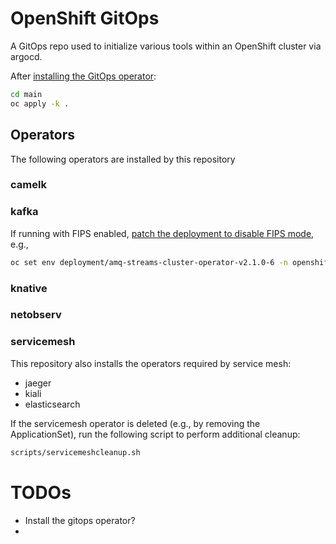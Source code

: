 # OpenShift GitOps

A GitOps repo used to initialize various tools within an OpenShift cluster via argocd.

After [installing the GitOps operator](https://docs.openshift.com/container-platform/latest/cicd/gitops/installing-openshift-gitops.html):

```bash
cd main
oc apply -k .
```
## Operators

The following operators are installed by this repository

### camelk

### kafka

If running with FIPS enabled, [patch the deployment to disable FIPS mode](https://access.redhat.com/documentation/en-us/red_hat_amq_streams/2.1/html/release_notes_for_amq_streams_2.1_on_openshift/enhancements-str), e.g.,
```bash
oc set env deployment/amq-streams-cluster-operator-v2.1.0-6 -n openshift-operators FIPS_MODE=disable
```

### knative

### netobserv

### servicemesh

This repository also installs the operators required by service mesh:

* jaeger
* kiali
* elasticsearch

If the servicemesh operator is deleted (e.g., by removing the ApplicationSet), run the following script to perform additional cleanup:
```bash
scripts/servicemeshcleanup.sh
```


# TODOs

* Install the gitops operator?
* 